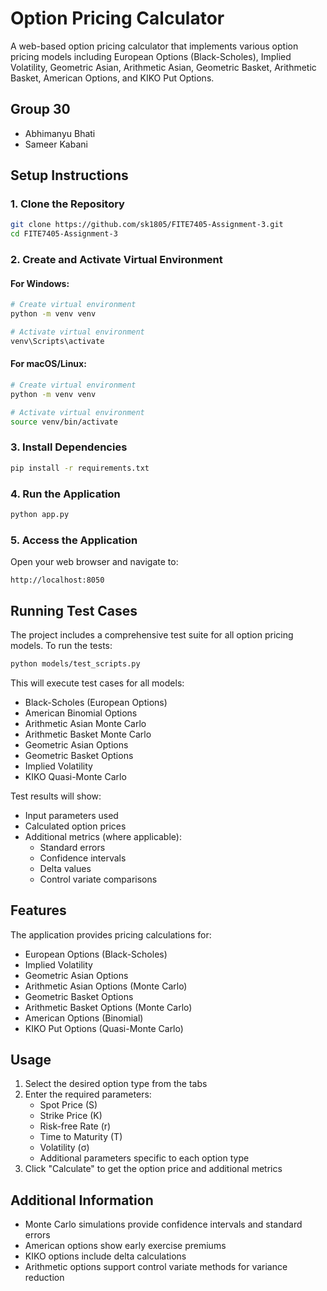 # Option Pricing Calculator

A web-based option pricing calculator that implements various option pricing models including European Options (Black-Scholes), Implied Volatility, Geometric Asian, Arithmetic Asian, Geometric Basket, Arithmetic Basket, American Options, and KIKO Put Options.

## Group 30
- Abhimanyu Bhati
- Sameer Kabani

## Setup Instructions

### 1. Clone the Repository
```bash
git clone https://github.com/sk1805/FITE7405-Assignment-3.git
cd FITE7405-Assignment-3
```

### 2. Create and Activate Virtual Environment

#### For Windows:
```bash
# Create virtual environment
python -m venv venv

# Activate virtual environment
venv\Scripts\activate
```

#### For macOS/Linux:
```bash
# Create virtual environment
python -m venv venv

# Activate virtual environment
source venv/bin/activate
```

### 3. Install Dependencies
```bash
pip install -r requirements.txt
```

### 4. Run the Application
```bash
python app.py
```

### 5. Access the Application
Open your web browser and navigate to:
```
http://localhost:8050
```

## Running Test Cases

The project includes a comprehensive test suite for all option pricing models. To run the tests:

```bash
python models/test_scripts.py
```

This will execute test cases for all models:
- Black-Scholes (European Options)
- American Binomial Options
- Arithmetic Asian Monte Carlo
- Arithmetic Basket Monte Carlo
- Geometric Asian Options
- Geometric Basket Options
- Implied Volatility
- KIKO Quasi-Monte Carlo

Test results will show:
- Input parameters used
- Calculated option prices
- Additional metrics (where applicable):
  - Standard errors
  - Confidence intervals
  - Delta values
  - Control variate comparisons

## Features

The application provides pricing calculations for:
- European Options (Black-Scholes)
- Implied Volatility
- Geometric Asian Options
- Arithmetic Asian Options (Monte Carlo)
- Geometric Basket Options
- Arithmetic Basket Options (Monte Carlo)
- American Options (Binomial)
- KIKO Put Options (Quasi-Monte Carlo)

## Usage

1. Select the desired option type from the tabs
2. Enter the required parameters:
   - Spot Price (S)
   - Strike Price (K)
   - Risk-free Rate (r)
   - Time to Maturity (T)
   - Volatility (σ)
   - Additional parameters specific to each option type
3. Click "Calculate" to get the option price and additional metrics

## Additional Information

- Monte Carlo simulations provide confidence intervals and standard errors
- American options show early exercise premiums
- KIKO options include delta calculations
- Arithmetic options support control variate methods for variance reduction

